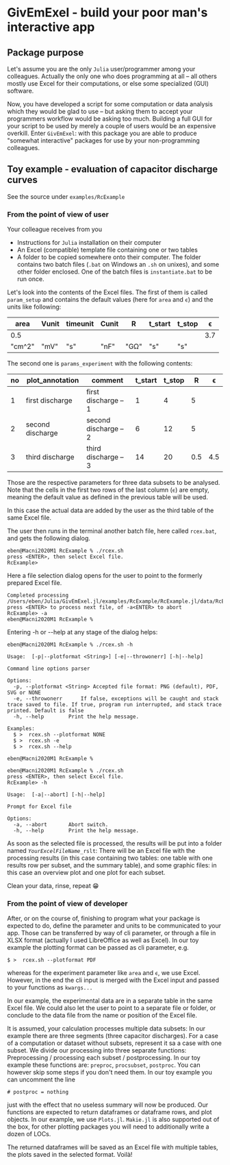 # GivEmExel - build your poor man's interactive app

## Package purpose

Let's assume you are the only `Julia`  user/programmer among your colleagues. Actually the only one who does programming at all – all others mostly use Excel for their computations, or else some specialized (GUI) software. 

Now, you have developed a script for some computation or data analysis which they would be glad to use – but asking them to accept your programmers workflow would be asking too much. Building a full GUI for your script to be used by merely a couple of users would be an expensive overkill. Enter `GivEmExel`: with this package you are able to produce "somewhat interactive" packages for use by your non-programming colleagues.

## Toy example - evaluation of capacitor discharge curves

See the source under `examples/RcExample`

### From the point of view of user

Your colleague receives from you
* Instructions for `Julia` installation on their computer
* An Excel (compatible) template file containing one or two tables
* A folder to be copied somewhere onto their computer. The folder contains two batch files (`.bat` on Windows an `.sh` on unixes), and some other folder enclosed. One of the batch files is `instantiate.bat` to be run once.

Let's look into the contents of the Excel files. The first of them is called `param_setup` and contains the default values (here for `area` and `ϵ`) and the units like following:

area|Vunit|timeunit|Cunit|R|t_start|t_stop|ϵ
---|---|---|---|---|---|---|---
0.5|||||||3.7
"cm^2"|"mV"|"s"|"nF"|"GΩ"|"s"|"s"|

The second one is `params_experiment` with the following contents:

no|plot_annotation|comment|t_start|t_stop|R|ϵ
---|---|---|---|---|---|---
1|first discharge|first discharge – 1|1|4|5|
2|second discharge|second discharge – 2|6|12|5|
3|third discharge|third discharge – 3|14|20|0.5|4.5

Those are the respective parameters for three data subsets to be analysed. Note that the cells in the first two rows of the last column (`ϵ`) are empty, meaning the default value as defined in the previous table will be used.

In this case the actual data are added by the user as the third table of the same Excel file.

The user then runs in the terminal another batch file, here called `rcex.bat`, and gets the following dialog.

```
eben@Macni2020M1 RcExample % ./rcex.sh 
press <ENTER>, then select Excel file.
RcExample> 
```
Here a file selection dialog opens for the user to point to the formerly prepared Excel file.

```
Completed processing /Users/eben/Julia/GivEmExel.jl/examples/RcExample/RcExample.jl/data/RcExampleData.xlsx
press <ENTER> to process next file, of -a<ENTER> to abort 
RcExample> -a
eben@Macni2020M1 RcExample % 
```

Entering -h or --help at any stage of the dialog helps:


```
eben@Macni2020M1 RcExample % ./rcex.sh -h

Usage:  [-p|--plotformat <String>] [-e|--throwonerr] [-h|--help]

Command line options parser

Options:
  -p, --plotformat <String>	Accepted file format: PNG (default), PDF, SVG or NONE
  -e, --throwonerr		If false, exceptions will be caught and stack trace saved to file. If true, program run interrupted, and stack trace printed. Default is false
  -h, --help		Print the help message.

Examples:
  $ >  rcex.sh --plotformat NONE
  $ >  rcex.sh -e
  $ >  rcex.sh --help

eben@Macni2020M1 RcExample %
```

```
eben@Macni2020M1 RcExample % ./rcex.sh   
press <ENTER>, then select Excel file.
RcExample> -h

Usage:  [-a|--abort] [-h|--help]

Prompt for Excel file

Options:
  -a, --abort		Abort switch.
  -h, --help		Print the help message.
```

As soon as the selected file is processed, the results will be put into a folder named *`YourExcelFileName`*`_rslt`: There will be an Excel file with the processing results (in this case containing two tables: one table with one results row per subset, and the summary table), and some graphic files: in this case an overview plot and one plot for each subset.

Clean your data, rinse, repeat 😁

### From the point of view of developer

After, or on the course of, finishing to program what your package is expected to do, define the parameter and units to be communicated to your app. Those can be transferred by way of cli parameter, or through a file in XLSX format (actually I used LibreOffice as well as Excel). In our toy example the plotting format can be passed as cli parameter, e.g.
```
$ >  rcex.sh --plotformat PDF
```
whereas for the experiment parameter like `area` and `ϵ`, we use Excel. However, in the end the cli input is merged with the Excel input and passed to your functions as `kwargs...`

In our example, the experimental data are in a separate table in the same Excel file. We could also let the user to point to a separate file or folder, or conclude to the data file from the name or position of the Excel file.

It is assumed, your calculation processes multiple data subsets: In our example there are three segments (three capacitor discharges). For a case of a computation or dataset without subsets, represent it sa a case with one subset. We divide our processing into three separate functions: Preprocessing / processing each subset / postprocessing. In our toy example these functions are: `preproc`, `procsubset`, `postproc`. You can however skip some steps if you don't need them. In our toy example you can uncomment the line 
```
# postproc = nothing 
```
just with the effect that no useless summary will now be produced. Our functions are expected to return dataframes or dataframe rows, and plot objects. In our example, we use `Plots.jl`. `Makie.jl` is also supported out of the box, for other plotting packages you will need to additionally write a dozen of LOCs.

The returned dataframes will be saved as an Excel file with multiple tables, the plots saved in the selected format. Voilà!

